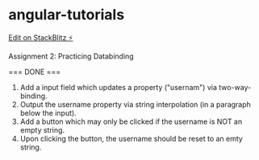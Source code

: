 # angular-tutorials

[Edit on StackBlitz ⚡️](https://stackblitz.com/edit/angular-ivy-zryahr)

Assignment 2: Practicing Databinding

=== DONE ===
1. Add a input field which updates a property ("usernam") via two-way-binding.
2. Output the username property via string interpolation (in a paragraph below the input).
3. Add a button which may only be clicked if the username is NOT an empty string.
4. Upon clicking the button, the username should be reset to an emty string. 